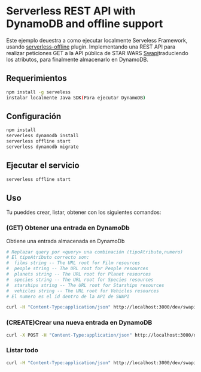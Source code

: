 # Serverless REST API with DynamoDB and offline support

Este ejemplo deuestra a como ejecutar localmente Serveless Framework, usando 
[serverless-offline](https://github.com/dherault/serverless-offline) plugin. Implementando una REST API para realizar peticiones GET a la API pública de STAR WARS [Swapi](https://swapi.dev/)traduciendo los atributos, para finalmente almacenarlo en DynamoDB.


## Requerimientos

```bash
npm install -g serveless
instalar localmente Java SDK(Para ejecutar DynamoDB)
```

## Configuración 

```bash
npm install
serverless dynamodb install
serverless offline start
serverless dynamodb migrate
```

## Ejecutar el servicio

```bash
serverless offline start
```

## Uso

Tu pueddes crear, listar, obtener con los siguientes comandos:


### (GET) Obtener una entrada en DynamoDb

Obtiene una entrada almacenada en DynamoDb 

```bash
# Replazar query por <query> una combinación (tipoAtributo,numero)
# El tipoAtributo correcto son:
#  films string -- The URL root for Film resources
#  people string -- The URL root for People resources
#  planets string -- The URL root for Planet resources
#  species string -- The URL root for Species resources
#  starships string -- The URL root for Starships resources
#  vehicles string -- The URL root for Vehicles resources
# El numero es el id dentro de la API de SWAPI

curl -H "Content-Type:application/json" http://localhost:3000/dev/swapi/<query>
```

### (CREATE)Crear una nueva entrada en DynamoDB

```bash
curl -X POST -H "Content-Type:application/json" http://localhost:3000/dev/swapi --data '{ "text": "Learn Serverless" }'
```

### Listar todo

```bash
curl -H "Content-Type:application/json" http://localhost:3000/dev/swapi
```
